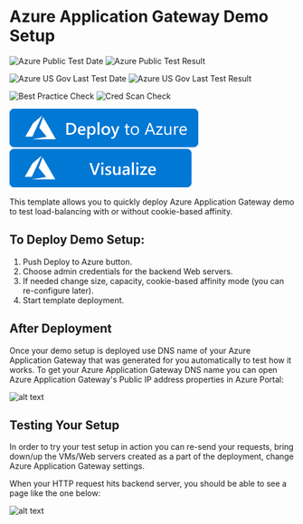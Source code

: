 # Azure Application Gateway Demo Setup

![Azure Public Test Date](https://azurequickstartsservice.blob.core.windows.net/badges/application-gateway-demo-setup/PublicLastTestDate.svg)
![Azure Public Test Result](https://azurequickstartsservice.blob.core.windows.net/badges/application-gateway-demo-setup/PublicDeployment.svg)

![Azure US Gov Last Test Date](https://azurequickstartsservice.blob.core.windows.net/badges/application-gateway-demo-setup/FairfaxLastTestDate.svg)
![Azure US Gov Last Test Result](https://azurequickstartsservice.blob.core.windows.net/badges/application-gateway-demo-setup/FairfaxDeployment.svg)

![Best Practice Check](https://azurequickstartsservice.blob.core.windows.net/badges/application-gateway-demo-setup/BestPracticeResult.svg)
![Cred Scan Check](https://azurequickstartsservice.blob.core.windows.net/badges/application-gateway-demo-setup/CredScanResult.svg)

[![Deploy To Azure](https://raw.githubusercontent.com/Azure/azure-quickstart-templates/master/1-CONTRIBUTION-GUIDE/images/deploytoazure.svg?sanitize=true)]("https://portal.azure.com/#create/Microsoft.Template/uri/https%3A%2F%2Fraw.githubusercontent.com%2FAzure%2Fazure-quickstart-templates%2Fmaster%2Fapplication-gateway-demo-setup%2Fazuredeploy.json")
[![Visualize](https://raw.githubusercontent.com/Azure/azure-quickstart-templates/master/1-CONTRIBUTION-GUIDE/images/visualizebutton.svg?sanitize=true)]("http://armviz.io/#/?load=https%3A%2F%2Fraw.githubusercontent.com%2FAzure%2Fazure-quickstart-templates%2Fmaster%2Fapplication-gateway-demo-setup%2Fazuredeploy.json")

This template allows you to quickly deploy Azure Application Gateway demo to
test load-balancing with or without cookie-based affinity.

## To Deploy Demo Setup:

1. Push Deploy to Azure button.
2. Choose admin credentials for the backend Web servers.
3. If needed change size, capacity, cookie-based affinity mode (you can
   re-configure later).
4. Start template deployment.

## After Deployment

Once your demo setup is deployed use DNS name of your Azure Application Gateway
that was generated for you automatically to test how it works. To get your Azure
Application Gateway DNS name you can open Azure Application Gateway's Public IP
address properties in Azure Portal:

![alt text](images/appgwdnsname.png "Demo Application Gateway FQDN in Azure Portal")

## Testing Your Setup

In order to try your test setup in action you can re-send your requests, bring
down/up the VMs/Web servers created as a part of the deployment, change Azure
Application Gateway settings.

When your HTTP request hits backend server, you should be able to see a page
like the one below:

![alt text](images/serverhit.png "Backend server response")
